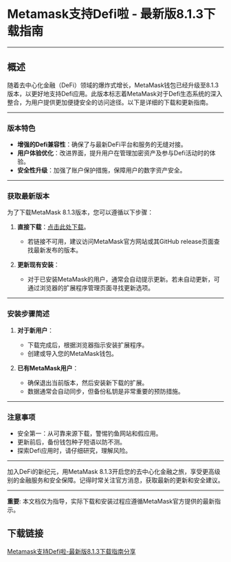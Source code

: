 # Metamask支持Defi啦 - 最新版8.1.3下载指南

---

## 概述

随着去中心化金融（DeFi）领域的爆炸式增长，MetaMask钱包已经升级至8.1.3版本，以更好地支持Defi应用。此版本标志着MetaMask对于Defi生态系统的深入整合，为用户提供更加便捷安全的访问途径。以下是详细的下载和更新指南。

---

### 版本特色

- **增强的Defi兼容性**：确保了与最新DeFi平台和服务的无缝对接。
- **用户体验优化**：改进界面，提升用户在管理加密资产及参与Defi活动时的体验。
- **安全性升级**：加强了账户保护措施，保障用户的数字资产安全。

---

### 获取最新版本

为了下载MetaMask 8.1.3版本，您可以遵循以下步骤：

1. **直接下载**：[点击此处下载](请注意，实际下载链接应通过官方渠道获取，避免安全风险)。
   - 若链接不可用，建议访问MetaMask官方网站或其GitHub release页面查找最新发布的版本。
   
2. **更新现有安装**：
   - 对于已安装MetaMask的用户，通常会自动提示更新。若未自动更新，可通过浏览器的扩展程序管理页面寻找更新选项。

---

### 安装步骤简述

1. **对于新用户**：
   - 下载完成后，根据浏览器指示安装扩展程序。
   - 创建或导入您的MetaMask钱包。

2. **已有MetaMask用户**：
   - 确保退出当前版本，然后安装新下载的扩展。
   - 数据通常会自动同步，但备份私钥是非常重要的预防措施。

---

### 注意事项

- 安全第一：从可靠来源下载，警惕钓鱼网站和假应用。
- 更新前后，备份钱包种子短语以防不测。
- 探索Defi应用时，请仔细研究，理解风险。

---

加入DeFi的新纪元，用MetaMask 8.1.3开启您的去中心化金融之旅，享受更高级别的金融服务和安全保障。记得时常关注官方消息，获取最新的更新和安全建议。

---

**重要**: 本文档仅为指导，实际下载和安装过程应遵循MetaMask官方提供的最新指示。

## 下载链接

[Metamask支持Defi啦-最新版8.1.3下载指南分享](https://pan.quark.cn/s/23fd20b52645)